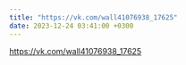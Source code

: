 ```yaml
---
title: "https://vk.com/wall41076938_17625"
date: 2023-12-24 03:41:00 +0300
---
```

<a class="vk-attach" href="https://vk.com/wall41076938_17625">https://vk.com/wall41076938_17625</a>